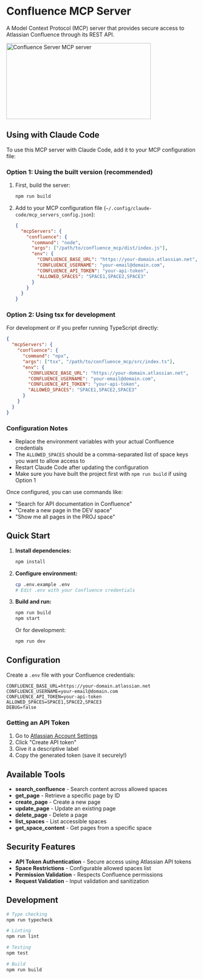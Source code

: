 # Confluence MCP Server

A Model Context Protocol (MCP) server that provides secure access to Atlassian Confluence through its REST API.

<a href="https://glama.ai/mcp/servers/@Olson3R/confluence-mcp">
  <img width="380" height="200" src="https://glama.ai/mcp/servers/@Olson3R/confluence-mcp/badge" alt="Confluence Server MCP server" />
</a>

## Using with Claude Code

To use this MCP server with Claude Code, add it to your MCP configuration file:

### Option 1: Using the built version (recommended)

1. First, build the server:
   ```bash
   npm run build
   ```

2. Add to your MCP configuration file (`~/.config/claude-code/mcp_servers_config.json`):
   ```json
   {
     "mcpServers": {
       "confluence": {
         "command": "node",
         "args": ["/path/to/confluence_mcp/dist/index.js"],
         "env": {
           "CONFLUENCE_BASE_URL": "https://your-domain.atlassian.net",
           "CONFLUENCE_USERNAME": "your-email@domain.com",
           "CONFLUENCE_API_TOKEN": "your-api-token",
           "ALLOWED_SPACES": "SPACE1,SPACE2,SPACE3"
         }
       }
     }
   }
   ```

### Option 2: Using tsx for development

For development or if you prefer running TypeScript directly:

```json
{
  "mcpServers": {
    "confluence": {
      "command": "npx",
      "args": ["tsx", "/path/to/confluence_mcp/src/index.ts"],
      "env": {
        "CONFLUENCE_BASE_URL": "https://your-domain.atlassian.net",
        "CONFLUENCE_USERNAME": "your-email@domain.com",
        "CONFLUENCE_API_TOKEN": "your-api-token",
        "ALLOWED_SPACES": "SPACE1,SPACE2,SPACE3"
      }
    }
  }
}
```

### Configuration Notes

- Replace the environment variables with your actual Confluence credentials
- The `ALLOWED_SPACES` should be a comma-separated list of space keys you want to allow access to
- Restart Claude Code after updating the configuration
- Make sure you have built the project first with `npm run build` if using Option 1

Once configured, you can use commands like:
- "Search for API documentation in Confluence"
- "Create a new page in the DEV space"
- "Show me all pages in the PROJ space"

## Quick Start

1. **Install dependencies:**
   ```bash
   npm install
   ```

2. **Configure environment:**
   ```bash
   cp .env.example .env
   # Edit .env with your Confluence credentials
   ```

3. **Build and run:**
   ```bash
   npm run build
   npm start
   ```

   Or for development:
   ```bash
   npm run dev
   ```

## Configuration

Create a `.env` file with your Confluence credentials:

```env
CONFLUENCE_BASE_URL=https://your-domain.atlassian.net
CONFLUENCE_USERNAME=your-email@domain.com
CONFLUENCE_API_TOKEN=your-api-token
ALLOWED_SPACES=SPACE1,SPACE2,SPACE3
DEBUG=false
```

### Getting an API Token

1. Go to [Atlassian Account Settings](https://id.atlassian.com/manage-profile/security/api-tokens)
2. Click "Create API token"
3. Give it a descriptive label
4. Copy the generated token (save it securely!)

## Available Tools

- **search_confluence** - Search content across allowed spaces
- **get_page** - Retrieve a specific page by ID
- **create_page** - Create a new page
- **update_page** - Update an existing page
- **delete_page** - Delete a page
- **list_spaces** - List accessible spaces
- **get_space_content** - Get pages from a specific space

## Security Features

- **API Token Authentication** - Secure access using Atlassian API tokens
- **Space Restrictions** - Configurable allowed spaces list
- **Permission Validation** - Respects Confluence permissions
- **Request Validation** - Input validation and sanitization

## Development

```bash
# Type checking
npm run typecheck

# Linting
npm run lint

# Testing
npm test

# Build
npm run build
```